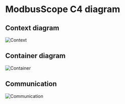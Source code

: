 # ModbusScope C4 diagram

## Context diagram
![Context](http://www.plantuml.com/plantuml/proxy?cache=no&src=https://raw.githubusercontent.com/jgeudens/ModbusScope/documentation/doc/architecture/Context.puml)

## Container diagram
![Container](http://www.plantuml.com/plantuml/proxy?cache=no&src=https://raw.githubusercontent.com/jgeudens/ModbusScope/documentation/doc/architecture/Container.puml)

## Communication
![Communication](http://www.plantuml.com/plantuml/proxy?cache=no&src=https://raw.githubusercontent.com/jgeudens/ModbusScope/documentation/doc/architecture/Component_Communication.puml)




